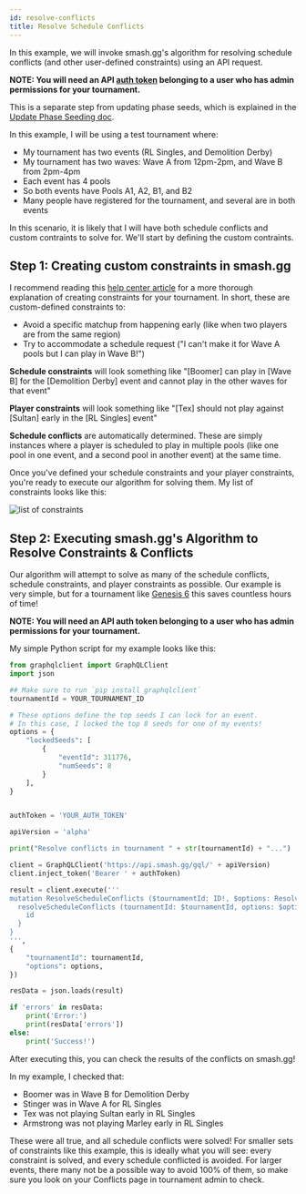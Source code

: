 ```yaml
---
id: resolve-conflicts
title: Resolve Schedule Conflicts
---
```


In this example, we will invoke smash.gg's algorithm for resolving schedule conflicts
 (and other user-defined constraints) using an API request.

**NOTE: You will need an API [auth token](/docs/authentication)
 belonging to a user who has admin permissions for your tournament.**

This is a separate step from updating phase seeds, which is explained in the
 [Update Phase Seeding doc](/docs/examples/update-phase-seeding).

In this example, I will be using a test tournament where:

- My tournament has two events (RL Singles, and Demolition Derby)
- My tournament has two waves: Wave A from 12pm-2pm, and Wave B from 2pm-4pm
- Each event has 4 pools
- So both events have Pools A1, A2, B1, and B2
- Many people have registered for the tournament, and several are in both events

In this scenario, it is likely that I will have both schedule conflicts
 and custom contraints to solve for.
We'll start by defining the custom contraints.

 ## Step 1: Creating custom constraints in smash.gg

I recommend reading this [help center article](https://help.smash.gg/seeding/conflicts)
 for a more thorough explanation of creating constraints for your tournament.
In short, these are custom-defined constraints to:

- Avoid a specific matchup from happening early (like when two players are from the same region)
- Try to accommodate a schedule request ("I can't make it for Wave A pools but I can play in Wave B!")

**Schedule constraints** will look something like "[Boomer] can play in [Wave B] for the [Demolition Derby]
 event and cannot play in the other waves for that event"

**Player constraints** will look something like "[Tex] should not play against
 [Sultan] early in the [RL Singles] event"

**Schedule conflicts** are automatically determined.
These are simply instances where a player is scheduled to play in multiple pools
 (like one pool in one event, and a second pool in another event) at the same time.

Once you've defined your schedule constraints and your player constraints,
 you're ready to execute our algorithm for solving them.
My list of constraints looks like this:

![list of constraints](https://imgur.com/pQLJAUE.png)

## Step 2: Executing smash.gg's Algorithm to Resolve Constraints & Conflicts

Our algorithm will attempt to solve as many of the schedule conflicts, schedule constraints,
 and player constraints as possible.
Our example is very simple, but for a tournament like 
 [Genesis 6](https://blog.smash.gg/b3a75c936dcb) this saves
 countless hours of time!

**NOTE: You will need an API auth token belonging to a user who has admin permissions for your tournament.**

My simple Python script for my example looks like this:
```Python
from graphqlclient import GraphQLClient
import json

## Make sure to run `pip install graphqlclient`
tournamentId = YOUR_TOURNAMENT_ID

# These options define the top seeds I can lock for an event.
# In this case, I locked the top 8 seeds for one of my events!
options = {
    "lockedSeeds": [
        {
            "eventId": 311776,
            "numSeeds": 8
        }
    ],
}


authToken = 'YOUR_AUTH_TOKEN'

apiVersion = 'alpha'

print("Resolve conflicts in tournament " + str(tournamentId) + "...")

client = GraphQLClient('https://api.smash.gg/gql/' + apiVersion)
client.inject_token('Bearer ' + authToken)

result = client.execute('''
mutation ResolveScheduleConflicts ($tournamentId: ID!, $options: ResolveConflictsOptions!) {
  resolveScheduleConflicts (tournamentId: $tournamentId, options: $options) {
    id
  }
}
''',
{
    "tournamentId": tournamentId,
    "options": options,
})

resData = json.loads(result)

if 'errors' in resData:
    print('Error:')
    print(resData['errors'])
else:
    print('Success!')

```

After executing this, you can check the results of the conflicts on smash.gg!

In my example, I checked that:

- Boomer was in Wave B for Demolition Derby
- Stinger was in Wave A for RL Singles
- Tex was not playing Sultan early in RL Singles
- Armstrong was not playing Marley early in RL Singles

These were all true, and all schedule conflicts were solved!
For smaller sets of constraints like this example, this is ideally what you will see:
 every constraint is solved, and every schedule conflicted is avoided.
For larger events, there many not be a possible way to avoid 100% of them,
 so make sure you look on your Conflicts page in tournament admin to check.
